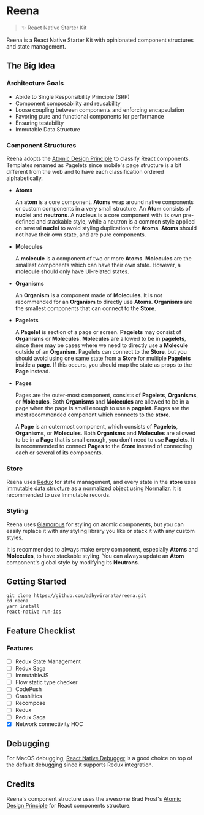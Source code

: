 # Reena
> :sparkles: React Native Starter Kit

Reena is a React Native Starter Kit with opinionated component structures and state management.

## The Big Idea

### Architecture Goals

- Abide to Single Responsibility Principle (SRP)
- Component composability and reusability
- Loose coupling between components and enforcing encapsulation
- Favoring pure and functional components for performance
- Ensuring testability
- Immutable Data Structure

### Component Structures

Reena adopts the [Atomic Design Principle](http://bradfrost.com/blog/post/atomic-web-design/) to classify React components. Templates renamed as Pagelets since mobile's page structure is a bit different from the web and to have each classification ordered alphabetically.

- **Atoms**

  An **atom** is a core component. **Atoms** wrap around native components or custom components in a very small structure. An **Atom** consists of **nuclei** and **neutrons**. A **nucleus** is a core component with its own pre-defined and stackable style, while a neutron is a common style applied on several **nuclei** to avoid styling duplications for **Atoms**. **Atoms** should not have their own state, and are pure components.

- **Molecules**

  A **molecule** is a component of two or more **Atoms**. **Molecules** are the smallest components which can have their own state. However, a **molecule** should only have UI-related states.

- **Organisms**

  An **Organism** is a component made of **Molecules**. It is not recommended for an **Organism** to directly use **Atoms**. **Organisms** are the smallest components that can connect to the **Store**.

- **Pagelets**

  A **Pagelet** is section of a page or screen. **Pagelets** may consist of **Organisms** or **Molecules**. **Molecules** are allowed to be in **pagelets**, since there may be cases where we need to directly use a **Molecule** outside of an **Organism**. Pagelets can connect to the **Store**, but you should avoid using one same state from a **Store** for multiple **Pagelets** inside a **page**. If this occurs, you should map the state as props to the **Page** instead.

- **Pages**

  Pages are the outer-most component, consists of **Pagelets**, **Organisms**, or **Molecules**. Both **Organisms** and **Molecules** are allowed to be in a page when the page is small enough to use a **pagelet**. Pages are the most recommended component which connects to the **store**.

  A **Page** is an outermost component, which consists of **Pagelets**, **Organisms**, or **Molecules**. Both **Organisms** and **Molecules** are allowed to be in a **Page** that is small enough, you don't need to use **Pagelets**. It is recommended to connect **Pages** to the **Store** instead of connecting each or several of its components.

### Store

Reena uses [Redux](http://redux.js.org/) for state management, and every state in the **store** uses [immutable data structure](https://facebook.github.io/immutable-js/) as a normalized object using [Normalizr](https://github.com/paularmstrong/normalizr). It is recommended to use Immutable records.

### Styling

Reena uses [Glamorous](http://glamorous.rocks/) for styling on atomic components, but you can easily replace it with any styling library you like or stack it with any custom styles.

It is recommended to always make every component, especially **Atoms** and **Molecules**, to have stackable styling. You can always update an **Atom** component's global style by modifying its **Neutrons**.

## Getting Started

```
git clone https://github.com/adhywiranata/reena.git
cd reena
yarn install
react-native run-ios
```

## Feature Checklist

### Features
- [ ] Redux State Management
- [ ] Redux Saga
- [ ] ImmutableJS
- [ ] Flow static type checker
- [ ] CodePush
- [ ] Crashlitics
- [ ] Recompose
- [ ] Redux
- [ ] Redux Saga
- [x] Network connectivity HOC

## Debugging

For MacOS debugging, [React Native Debugger](https://github.com/jhen0409/react-native-debugger) is a good choice on top of the default debugging since it supports Redux integration.

## Credits

Reena's component structure uses the awesome Brad Frost's [Atomic Design Principle](http://bradfrost.com/blog/post/atomic-web-design/) for React components structure.